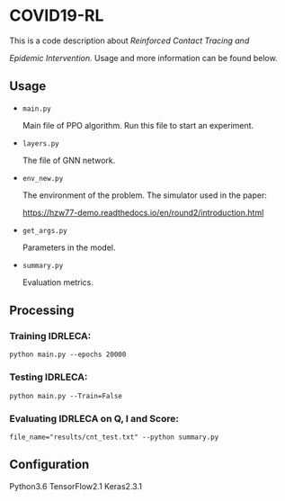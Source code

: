 # COVID19-RL

This is a code description about *Reinforced Contact Tracing and*

*Epidemic Intervention.* Usage and more information can be found below.

## Usage

* `main.py`

  Main file of PPO algorithm. Run this file to start an experiment.

* `layers.py`

  The file of GNN network.

* `env_new.py`

  The environment of the problem. The simulator used in the paper: 

  https://hzw77-demo.readthedocs.io/en/round2/introduction.html

* `get_args.py`

  Parameters in the model.

* `summary.py`
  
  Evaluation metrics.
## Processing

### Training IDRLECA:
`python main.py --epochs 20000 `

### Testing IDRLECA:
` python main.py --Train=False `

### Evaluating IDRLECA on Q, I  and Score:
`file_name="results/cnt_test.txt" --python summary.py`

## Configuration
  Python3.6
  TensorFlow2.1
  Keras2.3.1






